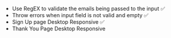 - Use RegEX to validate the emails being passed to the input ✅
- Throw errors when input field is not valid and empty ✅
- Sign Up page Desktop Responsive ✅
- Thank You Page Desktop Responsive

